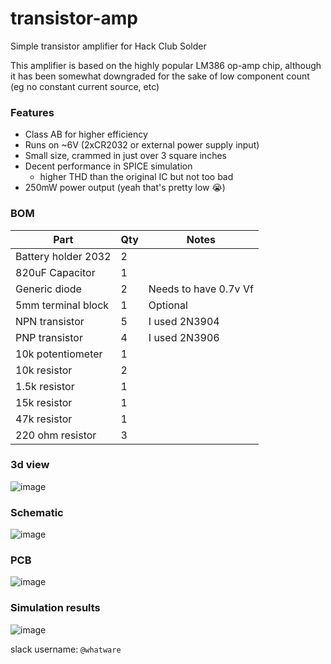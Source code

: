 # transistor-amp
Simple transistor amplifier for Hack Club Solder 


This amplifier is based on the highly popular LM386 op-amp chip, although it has been somewhat downgraded for the sake of low component count (eg no constant current source, etc)

### Features
 - Class AB for higher efficiency
 - Runs on ~6V (2xCR2032 or external power supply input)
 - Small size, crammed in just over 3 square inches
 - Decent performance in SPICE simulation
   - higher THD than the original IC but not too bad
 - 250mW power output (yeah that's pretty low 😭)

### BOM
| Part                | Qty   | Notes                       |
| -------------       | ----- | ---                         |
| Battery holder 2032 | 2     |                             |
| 820uF Capacitor     | 1     |                             |
| Generic diode       | 2     | Needs to have 0.7v Vf       |
| 5mm terminal block  | 1     | Optional                    |
| NPN transistor      | 5     | I used 2N3904               |
| PNP transistor      | 4     | I used 2N3906               |
| 10k potentiometer   | 1     |                             |
| 10k resistor        | 2     |                             |
| 1.5k resistor       | 1     |                             |
| 15k resistor        | 1     |                             |
| 47k resistor        | 1     |                             |
| 220 ohm resistor    | 3     |                             |


### 3d view
![image](https://github.com/user-attachments/assets/95aa20b8-7a5c-4b3d-9378-3d589291443f)


### Schematic
![image](https://github.com/user-attachments/assets/14dbc77c-d9ee-4728-a314-54a4c9bcaaf8)


### PCB
![image](https://github.com/user-attachments/assets/b54b6e05-5857-4594-804f-3a218315f89a)


### Simulation results
![image](https://github.com/user-attachments/assets/1c8907fe-2911-48de-a649-2635707a95bd)


slack username: `@whatware`
